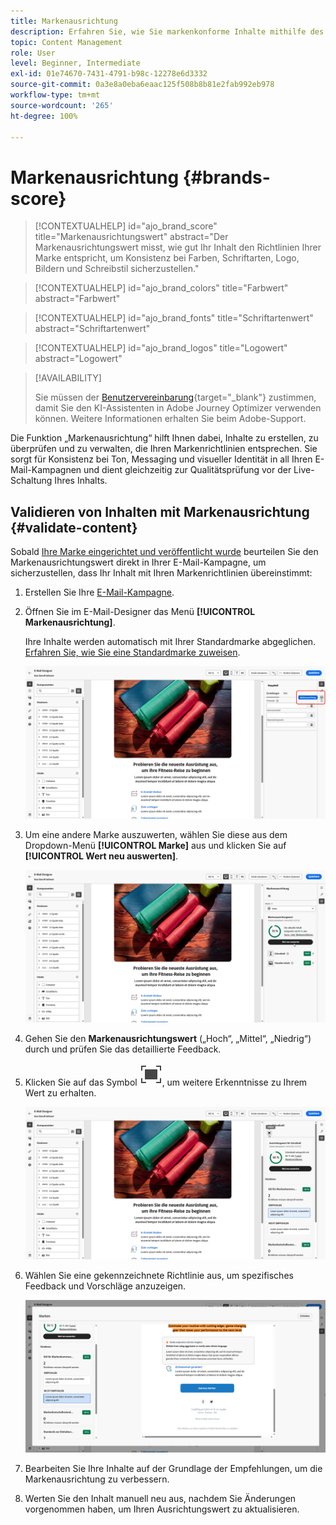 ```yaml
---
title: Markenausrichtung
description: Erfahren Sie, wie Sie markenkonforme Inhalte mithilfe des Markenwerts erstellen, validieren und verwalten.
topic: Content Management
role: User
level: Beginner, Intermediate
exl-id: 01e74670-7431-4791-b98c-12278e6d3332
source-git-commit: 0a3e8a0eba6eaac125f508b8b81e2fab992eb978
workflow-type: tm+mt
source-wordcount: '265'
ht-degree: 100%

---
```


# Markenausrichtung {#brands-score}

>[!CONTEXTUALHELP]
>id="ajo_brand_score"
>title="Markenausrichtungswert"
>abstract="Der Markenausrichtungswert misst, wie gut Ihr Inhalt den Richtlinien Ihrer Marke entspricht, um Konsistenz bei Farben, Schriftarten, Logo, Bildern und Schreibstil sicherzustellen."

>[!CONTEXTUALHELP]
>id="ajo_brand_colors"
>title="Farbwert"
>abstract="Farbwert"

>[!CONTEXTUALHELP]
>id="ajo_brand_fonts"
>title="Schriftartenwert"
>abstract="Schriftartenwert"

>[!CONTEXTUALHELP]
>id="ajo_brand_logos"
>title="Logowert"
>abstract="Logowert"

>[!AVAILABILITY]
>
>Sie müssen der [Benutzervereinbarung](https://www.adobe.com/de/legal/licenses-terms/adobe-dx-gen-ai-user-guidelines.html){target="_blank"} zustimmen, damit Sie den KI-Assistenten in Adobe Journey Optimizer verwenden können. Weitere Informationen erhalten Sie beim Adobe-Support.

Die Funktion „Markenausrichtung“ hilft Ihnen dabei, Inhalte zu erstellen, zu überprüfen und zu verwalten, die Ihren Markenrichtlinien entsprechen. Sie sorgt für Konsistenz bei Ton, Messaging und visueller Identität in all Ihren E-Mail-Kampagnen und dient gleichzeitig zur Qualitätsprüfung vor der Live-Schaltung Ihres Inhalts.

## Validieren von Inhalten mit Markenausrichtung {#validate-content}

Sobald [Ihre Marke eingerichtet und veröffentlicht wurde](brands.md) beurteilen Sie den Markenausrichtungswert direkt in Ihrer E-Mail-Kampagne, um sicherzustellen, dass Ihr Inhalt mit Ihren Markenrichtlinien übereinstimmt:

1. Erstellen Sie Ihre [E-Mail-Kampagne](../campaigns/create-campaign.md).

1. Öffnen Sie im E-Mail-Designer das Menü **[!UICONTROL Markenausrichtung]**.

   Ihre Inhalte werden automatisch mit Ihrer Standardmarke abgeglichen. [Erfahren Sie, wie Sie eine Standardmarke zuweisen](brands.md).

   ![](assets/brand-score-1.png)

1. Um eine andere Marke auszuwerten, wählen Sie diese aus dem Dropdown-Menü **[!UICONTROL Marke]** aus und klicken Sie auf **[!UICONTROL Wert neu auswerten]**.

   ![](assets/brand-score-2.png)

1. Gehen Sie den **Markenausrichtungswert** („Hoch“, „Mittel“, „Niedrig“) durch und prüfen Sie das detaillierte Feedback.

1. Klicken Sie auf das Symbol ![Symbol „Vollbild“ für detaillierte Erkenntnisse](assets/do-not-localize/Smock_FullScreen_18_N.svg "Vollbild"), um weitere Erkenntnisse zu Ihrem Wert zu erhalten.

   ![](assets/brand-score-3.png)

1. Wählen Sie eine gekennzeichnete Richtlinie aus, um spezifisches Feedback und Vorschläge anzuzeigen.

   ![](assets/brand-score-4.png)

1. Bearbeiten Sie Ihre Inhalte auf der Grundlage der Empfehlungen, um die Markenausrichtung zu verbessern.

1. Werten Sie den Inhalt manuell neu aus, nachdem Sie Änderungen vorgenommen haben, um Ihren Ausrichtungswert zu aktualisieren.
